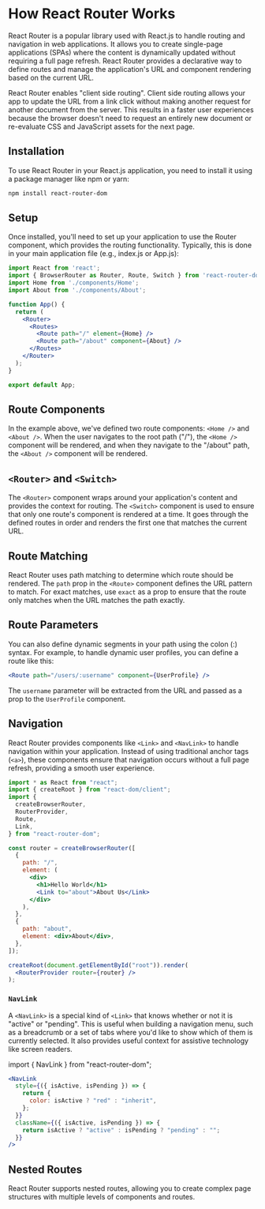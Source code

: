 # How React Router Works

React Router is a popular library used with React.js to handle routing and navigation in web applications. It allows you to create single-page applications (SPAs) where the content is dynamically updated without requiring a full page refresh. React Router provides a declarative way to define routes and manage the application's URL and component rendering based on the current URL.

React Router enables "client side routing". Client side routing allows your app to update the URL from a link click without making another request for another document from the server. This results in a faster user experiences because the browser doesn't need to request an entirely new document or re-evaluate CSS and JavaScript assets for the next page. 

## Installation

To use React Router in your React.js application, you need to install it using a package manager like npm or yarn:

```bash
npm install react-router-dom
```

## Setup

Once installed, you'll need to set up your application to use the Router component, which provides the routing functionality. Typically, this is done in your main application file (e.g., index.js or App.js):

```jsx
import React from 'react';
import { BrowserRouter as Router, Route, Switch } from 'react-router-dom';
import Home from './components/Home';
import About from './components/About';

function App() {
  return (
    <Router>
      <Routes>
        <Route path="/" element={Home} />
        <Route path="/about" component={About} />
      </Routes>
    </Router>
  );
}

export default App;
```

## Route Components

In the example above, we've defined two route components: `<Home />` and `<About />`. When the user navigates to the root path ("/"), the `<Home />` component will be rendered, and when they navigate to the "/about" path, the `<About />` component will be rendered.

## `<Router>` and `<Switch>`

The `<Router>` component wraps around your application's content and provides the context for routing. The `<Switch>` component is used to ensure that only one route's component is rendered at a time. It goes through the defined routes in order and renders the first one that matches the current URL.

## Route Matching

React Router uses path matching to determine which route should be rendered. The `path` prop in the `<Route>` component defines the URL pattern to match. For exact matches, use `exact` as a prop to ensure that the route only matches when the URL matches the path exactly.

## Route Parameters

You can also define dynamic segments in your path using the colon (:) syntax. For example, to handle dynamic user profiles, you can define a route like this:

```jsx
<Route path="/users/:username" component={UserProfile} />
```

The `username` parameter will be extracted from the URL and passed as a prop to the `UserProfile` component.

## Navigation

React Router provides components like `<Link>` and `<NavLink>` to handle navigation within your application. Instead of using traditional anchor tags (`<a>`), these components ensure that navigation occurs without a full page refresh, providing a smooth user experience.

```jsx
import * as React from "react";
import { createRoot } from "react-dom/client";
import {
  createBrowserRouter,
  RouterProvider,
  Route,
  Link,
} from "react-router-dom";

const router = createBrowserRouter([
  {
    path: "/",
    element: (
      <div>
        <h1>Hello World</h1>
        <Link to="about">About Us</Link>
      </div>
    ),
  },
  {
    path: "about",
    element: <div>About</div>,
  },
]);

createRoot(document.getElementById("root")).render(
  <RouterProvider router={router} />
);
```


### `NavLink`
A `<NavLink>` is a special kind of `<Link>` that knows whether or not it is "active" or "pending". This is useful when building a navigation menu, such as a breadcrumb or a set of tabs where you'd like to show which of them is currently selected. It also provides useful context for assistive technology like screen readers.

import { NavLink } from "react-router-dom";

```jsx
<NavLink
  style={({ isActive, isPending }) => {
    return {
      color: isActive ? "red" : "inherit",
    };
  }}
  className={({ isActive, isPending }) => {
    return isActive ? "active" : isPending ? "pending" : "";
  }}
/>
```

## Nested Routes

React Router supports nested routes, allowing you to create complex page structures with multiple levels of components and routes.
